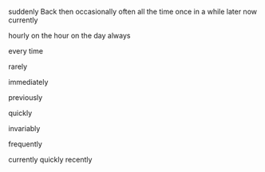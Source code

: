suddenly
Back then
occasionally
often
all the time
once in a while
later
now
currently



hourly
on the hour
on the day
always

every time

rarely


immediately

previously
		
quickly

invariably

frequently


currently
quickly
recently


